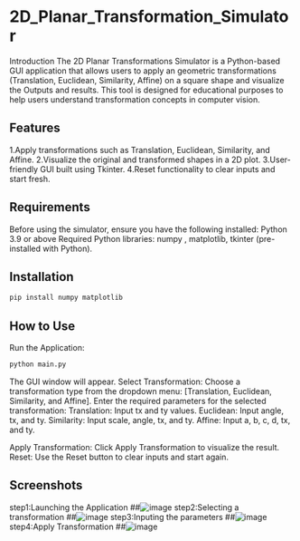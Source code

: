 # 2D_Planar_Transformation_Simulator
Introduction
The 2D Planar Transformations Simulator is a Python-based GUI application that allows users to apply an geometric transformations (Translation, Euclidean, Similarity, Affine) on a square shape and visualize the Outputs and results. This tool is designed for educational purposes to help users understand transformation concepts in computer vision.

## Features
1.Apply transformations such as Translation, Euclidean, Similarity, and Affine.
2.Visualize the original and transformed shapes in a 2D plot.
3.User-friendly GUI built using Tkinter.
4.Reset functionality to clear inputs and start fresh.

## Requirements
Before using the simulator, ensure you have the following installed:
Python 3.9 or above
Required Python libraries: numpy , matplotlib, tkinter (pre-installed with Python).

## Installation

```bash
pip install numpy matplotlib
```
## How to Use
Run the Application:
```bash
python main.py
```
The GUI window will appear.
Select Transformation: Choose a transformation type from the dropdown menu: [Translation, Euclidean, Similarity, and Affine].
Enter the required parameters for the selected transformation:
Translation: Input tx and ty values.
Euclidean: Input angle, tx, and ty.
Similarity: Input scale, angle, tx, and ty.
Affine: Input a, b, c, d, tx, and ty.

Apply Transformation: Click Apply Transformation to visualize the result.
Reset: Use the Reset button to clear inputs and start again.

## Screenshots
step1:Launching the Application
##![image](https://github.com/user-attachments/assets/b86c62ef-04b2-4e70-af4f-e82b259fc86a)
step2:Selecting a transformation
##![image](https://github.com/user-attachments/assets/dab2d315-9ba5-44f7-99fa-2c2446043453)
step3:Inputing the parameters
##![image](https://github.com/user-attachments/assets/dbff414a-675e-482b-b3ad-b6539c826882)
step4:Apply Transformation
##![image](https://github.com/user-attachments/assets/ab535d2b-239a-4bd9-b6f3-fe10f6d1bf95)









